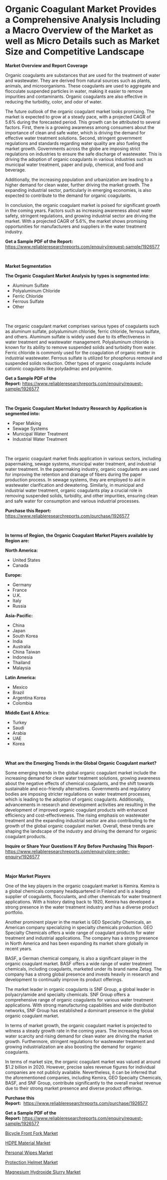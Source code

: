 <p><h1>Organic Coagulant Market Provides a Comprehensive Analysis Including a Macro Overview of the Market as well as Micro Details such as Market Size and Competitive Landscape</h1></p><p><strong>Market Overview and Report Coverage</strong></p>
<p><p>Organic coagulants are substances that are used for the treatment of water and wastewater. They are derived from natural sources such as plants, animals, and microorganisms. These coagulants are used to aggregate and flocculate suspended particles in water, making it easier to remove impurities and contaminants. Organic coagulants are also effective in reducing the turbidity, color, and odor of water.</p><p>The future outlook of the organic coagulant market looks promising. The market is expected to grow at a steady pace, with a projected CAGR of 5.6% during the forecasted period. This growth can be attributed to several factors. First, there is a growing awareness among consumers about the importance of clean and safe water, which is driving the demand for effective water treatment solutions. Second, stringent government regulations and standards regarding water quality are also fueling the market growth. Governments across the globe are imposing strict regulations on industries to ensure the safe discharge of wastewater. This is driving the adoption of organic coagulants in various industries such as municipal water treatment, paper and pulp, chemical, and food and beverage.</p><p>Additionally, the increasing population and urbanization are leading to a higher demand for clean water, further driving the market growth. The expanding industrial sector, particularly in emerging economies, is also expected to contribute to the demand for organic coagulants.</p><p>In conclusion, the organic coagulant market is poised for significant growth in the coming years. Factors such as increasing awareness about water safety, stringent regulations, and growing industrial sector are driving the market. With a projected CAGR of 5.6%, the market shows promising opportunities for manufacturers and suppliers in the water treatment industry.</p></p>
<p><strong>Get a Sample PDF of the Report:</strong> <a href="https://www.reliableresearchreports.com/enquiry/request-sample/1926577">https://www.reliableresearchreports.com/enquiry/request-sample/1926577</a></p>
<p>&nbsp;</p>
<p><strong>Market Segmentation</strong></p>
<p><strong>The Organic Coagulant Market Analysis by types is segmented into:</strong></p>
<p><ul><li>Aluminum Sulfate</li><li>Polyaluminum Chloride</li><li>Ferric Chloride</li><li>Ferrous Sulfate</li><li>Other</li></ul></p>
<p>&nbsp;</p>
<p><p>The organic coagulant market comprises various types of coagulants such as aluminum sulfate, polyaluminum chloride, ferric chloride, ferrous sulfate, and others. Aluminum sulfate is widely used due to its effectiveness in water treatment and wastewater management. Polyaluminum chloride is known for its ability to remove suspended solids and turbidity from water. Ferric chloride is commonly used for the coagulation of organic matter in industrial wastewater. Ferrous sulfate is utilized for phosphorus removal and suspended solids reduction. Other types of organic coagulants include cationic coagulants like polydadmac and polyamine.</p></p>
<p><strong>Get a Sample PDF of the Report:</strong>&nbsp;<a href="https://www.reliableresearchreports.com/enquiry/request-sample/1926577">https://www.reliableresearchreports.com/enquiry/request-sample/1926577</a></p>
<p>&nbsp;</p>
<p><strong>The Organic Coagulant Market Industry Research by Application is segmented into:</strong></p>
<p><ul><li>Paper Making</li><li>Sewage Systems</li><li>Municipal Water Treatment</li><li>Industrial Water Treatment</li></ul></p>
<p>&nbsp;</p>
<p><p>The organic coagulant market finds application in various sectors, including papermaking, sewage systems, municipal water treatment, and industrial water treatment. In the papermaking industry, organic coagulants are used for improving the retention and drainage of fibers during the paper production process. In sewage systems, they are employed to aid in wastewater clarification and dewatering. Similarly, in municipal and industrial water treatment, organic coagulants play a crucial role in removing suspended solids, turbidity, and other impurities, ensuring clean and safe water for consumption and various industrial processes.</p></p>
<p><strong>Purchase this Report:</strong>&nbsp; <a href="https://www.reliableresearchreports.com/purchase/1926577">https://www.reliableresearchreports.com/purchase/1926577</a></p>
<p>&nbsp;</p>
<p><strong>In terms of Region, the Organic Coagulant Market Players available by Region are:</strong></p>
<p>
    <p> <strong> North America: </strong>
        <ul>
            <li>United States</li>
            <li>Canada</li>
        </ul>
        </p> 
    <p> <strong> Europe: </strong>
        <ul>
            <li>Germany</li>
            <li>France</li>
            <li>U.K.</li>
            <li>Italy</li>
            <li>Russia</li>
        </ul>
        </p> 
    <p> <strong> Asia-Pacific: </strong>
        <ul>
            <li>China</li>
            <li>Japan</li>
            <li>South Korea</li>
            <li>India</li>
            <li>Australia</li>
            <li>China Taiwan</li>
            <li>Indonesia</li>
            <li>Thailand</li>
            <li>Malaysia</li>
        </ul>
        </p> 
    <p> <strong> Latin America: </strong>
        <ul>
            <li>Mexico</li>
            <li>Brazil</li>
            <li>Argentina Korea</li>
            <li>Colombia</li>
        </ul>
        </p> 
    <p> <strong> Middle East & Africa: </strong>
        <ul>
            <li>Turkey</li>
            <li>Saudi</li>
            <li>Arabia</li>
            <li>UAE</li>
            <li>Korea</li>
        </ul>
    </p>
    </p>
<p>&nbsp;</p>
<p><strong>What are the Emerging Trends in the Global Organic Coagulant market?</strong></p>
<p><p>Some emerging trends in the global organic coagulant market include the increasing demand for clean water treatment solutions, growing awareness about the negative effects of chemical coagulants, and the shift towards sustainable and eco-friendly alternatives. Governments and regulatory bodies are imposing stricter regulations on water treatment processes, which is leading to the adoption of organic coagulants. Additionally, advancements in research and development activities are resulting in the development of improved organic coagulant products with enhanced efficiency and cost-effectiveness. The rising emphasis on wastewater treatment and the expanding industrial sector are also contributing to the growth of the global organic coagulant market.  Overall, these trends are shaping the landscape of the industry and driving the demand for organic coagulant products.</p></p>
<p><strong>Inquire or Share Your Questions If Any Before Purchasing This Report</strong>- <a href="https://www.reliableresearchreports.com/enquiry/pre-order-enquiry/1926577">https://www.reliableresearchreports.com/enquiry/pre-order-enquiry/1926577</a></p>
<p>&nbsp;</p>
<p><strong>Major Market Players</strong></p>
<p><p>One of the key players in the organic coagulant market is Kemira. Kemira is a global chemicals company headquartered in Finland and is a leading supplier of coagulants, flocculants, and other chemicals for water treatment applications. With a history dating back to 1920, Kemira has developed a strong presence in the water treatment industry and has a diverse product portfolio.</p><p>Another prominent player in the market is GEO Specialty Chemicals, an American company specializing in specialty chemicals production. GEO Specialty Chemicals offers a wide range of coagulant products for water treatment and industrial applications. The company has a strong presence in North America and has been expanding its market share globally in recent years.</p><p>BASF, a German chemical company, is also a significant player in the organic coagulant market. BASF offers a wide range of water treatment chemicals, including coagulants, marketed under its brand name Zetag. The company has a strong global presence and invests heavily in research and development to continually improve its product offerings.</p><p>The market leader in organic coagulants is SNF Group, a global leader in polyacrylamide and specialty chemicals. SNF Group offers a comprehensive range of organic coagulants for various water treatment applications. With strong manufacturing capabilities and wide distribution networks, SNF Group has established a dominant presence in the global organic coagulant market.</p><p>In terms of market growth, the organic coagulant market is projected to witness a steady growth rate in the coming years. The increasing focus on water scarcity and rising demand for clean water are driving the market growth. Furthermore, stringent regulations for wastewater treatment and growing industrialization are also boosting the demand for organic coagulants.</p><p>In terms of market size, the organic coagulant market was valued at around $1.2 billion in 2020. However, precise sales revenue figures for individual companies are not publicly available. Nevertheless, it can be inferred that the aforementioned companies, including Kemira, GEO Specialty Chemicals, BASF, and SNF Group, contribute significantly to the overall market revenue due to their strong market presence and diverse product offerings.</p></p>
<p><strong>Purchase this Report:</strong>&nbsp;&nbsp;<a href="https://www.reliableresearchreports.com/purchase/1926577">https://www.reliableresearchreports.com/purchase/1926577</a></p>
<p></p>
<p><strong>Get a Sample PDF of the Report:</strong>&nbsp;<a href="https://www.reliableresearchreports.com/enquiry/request-sample/1926577">https://www.reliableresearchreports.com/enquiry/request-sample/1926577</a></p>
<p><p><a href="https://www.linkedin.com/pulse/decoding-bicycle-front-fork-market-deep-dive-latest-ehxwc/">Bicycle Front Fork Market</a></p><p><a href="https://github.com/Chiragrp26/Market-Research-Report-List-2/blob/main/hdpe-material-market.md">HDPE Material Market</a></p><p><a href="https://www.linkedin.com/pulse/personal-wipes-market-size-2023-2030-global-industrial-analysis-gvfrc/">Personal Wipes Market</a></p><p><a href="https://www.linkedin.com/pulse/protection-helmet-market-share-amp-new-trends-analysis-wunpc/">Protection Helmet Market</a></p><p><a href="https://github.com/AKSHATREPORTPRIME/Market-Research-Report-List-2/blob/main/magnesium-hydroxide-slurry-market.md">Magnesium Hydroxide Slurry Market</a></p></p>